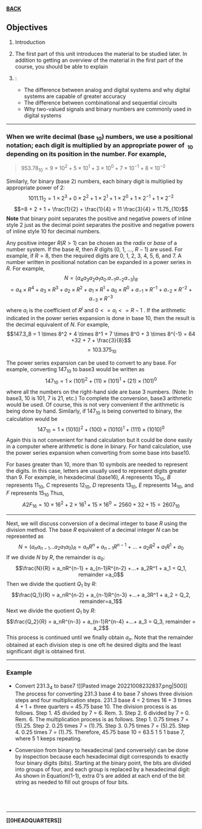 **[BACK](EXTERNAL.md)**

## Objectives  
1.  Introduction
2.  The first part of this unit introduces the material to be studied later. In addition to getting an overview of the material in the first part of the course, you should be able to explain
    
3.  : 
	- The difference between analog and digital systems and why digital systems are capable of greater accuracy
    - The difference between combinational and sequential circuits  
    - Why two-valued signals and binary numbers are commonly used in digital systems

---
### When we write decimal (base $_{10}$) numbers, we use a positional notation; each digit is multiplied by an appropriate power of  $_{10}$ depending on its position in the number. For example,
> $953.78_{10} = 9 \times 10^2 + 5 \times 10^1 + 3 \times 10^0 + 7 \times 10^{-1} + 8 \times 10^{-2}$

Similarly, for binary (base 2) numbers, each binary digit is multiplied by appropriate power of 2:
$$1011.11_2 = 1 \times 2^3 + 0 \times 2^2 + 1 \times 2^1 + 1 \times 2^0 + 1 \times 2^{-1} + 1 \times 2^{-2}$$
$$=8 + 2 + 1 + \frac{1}{2} + \frac{1}{4} = 11 \frac{3}{4} = 11.75_{10}$$
**Note** that binary point separates the positive and negative powers of inline style 2 just as the decimal point separates the positive and negative powers of inline style 10 for decimal numbers.

Any positive integer $R (R > 1)$ can be chosen as the *radix* or *base* of a number system. If the base $R$, then $R$ digits (0, 1, ..., $R - 1$) are used. For example, if $R = 8$, then the required digits are 0, 1, 2, 3, 4, 5, 6, and 7. A number written in positional notation can be expanded in a power series in $R$. For example,
$$N = (a_4 a_3 a_2 a_1 a_0.a_{-1}a_{-2}a_{-3})_R$$
$$= a_4 \times R^4 + a_3 \times R^3 + a_2 \times R^2 + a_1 \times R^1 + a_0 \times R^0 + a_{-1} \times R^{-1} + a_{-2} \times R^{-2} + a_{-3} \times R^{-3}$$
where $a_i$ is the coefficient of $R^i$ and $0 <= a_i <= R - 1$ . If the arithmetic indicated in the power series expansion is done in base 10, then the result is the decimal equivalent of $N$. For example,
$$147.3_8 = 1 \times 8^2 + 4 \times 8^1 + 7 \times 8^0 + 3 \times 8^{-1} = 64 +32 + 7 + \frac{3}{8}$$
$$= 103.375_{10}$$

The power series expansion can be used to convert to any base. For example, converting $147_{10}$ to base3 would be written as
$$147_{10} = 1 \times (101)^2 + (11) \times (101)^1 + (21) \times (101)^0$$
where all the numbers on the right-hand side are base 3 numbers. (Note: In base3, 10 is 101, 7 is 21, etc.) To complete the conversion, base3 arithmetic would be used. Of course, this is not very convenient if the arithmetic is being done by hand. Similarly, if $147_{10}$ is being converted to binary, the calculation would be
$$147_{10} = 1 \times (1010)^2 + (100) \times (1010)^1 + (111) \times (1010)^0$$
Again this is not convenient for hand calculation but it could be done easily in a computer where arithmetic is done in binary. For hand calculation, use the power series expansion when converting from some base into base10.

For bases greater than 10, more than 10 symbols are needed to represent the digits. In this case, letters are usually used to represent digits greater than 9. For example, in hexadecimal (base16), $A$ represents $10_{10}$, $B$ represents $11_{10}$, $C$ represents $12_{10}$, $D$ represents $13_{10}$, $E$ represents $14_{10}$, and $F$ represents $15_{10}$ Thus,
$$A2F_{16} = 10 \times 16^2 + 2 \times 16^1 + 15 \times 16^0 = 2560 + 32 + 15 = 2607_{10}$$

---
Next, we will discuss conversion of a decimal integer to base $R$ using the division method. The base $R$ equivalent of a decimal integer $N$ can be represented as
$$N = (a_na_{n-1}...a_2a_1a_0)_R = a_nR^n + a_{n-1}R^{n-1} +...+ a_2R^2 + a_1R^1 + a_0$$
If we divide *N* by *R*, the remainder is $a_0$:
$$\frac{N}{R} = a_nR^{n-1} + a_{n-1}R^{n-2} +...+ a_2R^1 + a_1 = Q_1, remainder =a_0$$
Then we divide the quotient $Q_1$ by *R*:
$$\frac{Q_1}{R} = a_nR^{n-2} + a_{n-1}R^{n-3} +...+ a_3R^1 + a_2 = Q_2, remainder=a_1$$
Next we divide the quotient $Q_1$ by $R$:
$$\frac{Q_2}{R} = a_nR^{n-3} + a_{n-1}R^{n-4} +...+ a_3 = Q_3, remainder = a_2$$
This process is continued until we finally obtain $a_n$. Note that the remainder obtained at each division step is one oft he desired digits and the least significant digit is obtained first.

---
### Example
- Convert $231.3_4$ to base7
![[Pasted image 20221008232837.png|500]]
The process for converting 231.3 base 4 to base 7 shows three division steps and four multiplication steps. 231.3 base 4 = 2 times 16 + 3 times 4 + 1 + three quarters = 45.75 base 10. The division process is as follows. Step 1. 45 divided by 7 = 6. Rem. 3. Step 2. 6 divided by 7 = 0. Rem. 6. The multiplication process is as follows. Step 1. 0.75 times 7 = (5).25. Step 2. 0.25 times 7 = (1).75. Step 3. 0.75 times 7 = (5).25. Step 4. 0.25 times 7 = (1).75. Therefore, 45.75 base 10 = 63.5 1 5 1 base 7, where 5 1 keeps repeating.

- Conversion from binary to hexadecimal (and conversely) can be done by inspection because each hexadecimal digit corresponds to exactly four binary digits (bits). Starting at the binary point, the bits are divided into groups of four, and each group is replaced by a hexadecimal digit:
As shown in Equation(1-1), extra 0's are added at each end of the bit string as needed to fill out groups of four bits.

<br>

# 
---
**[[0HEADQUARTERS]]**